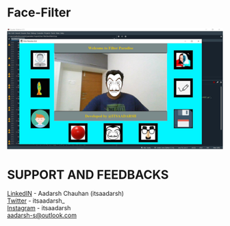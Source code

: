 # Face-Filter

![](ff.jpg)  
# SUPPORT AND FEEDBACKS
[LinkedIN](https://www.linkedin.com/in/itsaadarsh/ "Linkedin") - Aadarsh Chauhan (itsaadarsh)  
[Twitter](https://www.twitter.com/itsaadarsh_ "Twitter") - itsaadarsh_  
[Instagram](https://www.instagram.com/itsaadarsh/ "@itsaadarsh") - itsaadarsh  
aadarsh-s@outlook.com

